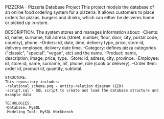 PIZZERIA - Pizzeria Database Project
This project models the database of an online food ordering system for a pizzeria. It allows customers to place orders for pizzas, burgers and drinks, which can either be deliveres home or picked up in-store.

DESCRIPTION.
The system stores and manages information about:
    -Clients: id, name, surname, full adress (street, number, floor, door, city, postal code, country), phone.
    -Orders: id, date, time, delivery type, price, store id, delivery employee, delivery date time.
    -Category: defines pizza categories ("classic", "special", "vegan", etc) and the name.
    -Product: name, description, image, price, type.
    -Store: id, adress, city, province.
    -Employee: id, store id, name, surname, nif, phone, role (cook or delivery).
    -Order Item: order id, product id, quantity, subtotal.
    
    STRUCTURE.
    This repository includes:
    -relational_schema.png - entity-relation diagram (EER)
    -script.sql - SQL script to create and load the database structure and example data
    
    TECHOLOGIES.
    -Database: MySQL
    -Modeling Tool: MySQL Workbench
